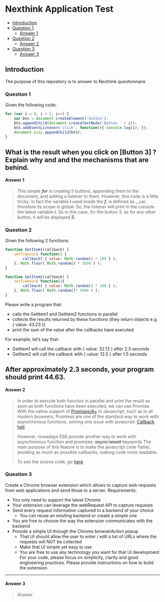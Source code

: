 # Nexthink Application Test
- [Introduction](#introduction)
- [Question 1](#question-1)
  - [Answer 1](#answer-1)
- [Question 2](#question-2)
  - [Answer 2](#answer-2)
- [Question 3](#question-3)
  - [Answer 3](#answer-3)

## Introduction
The purpose of this repository is to answer to Nexthink questionnaire

### Question 1
Given the following code:
```javascript
for (var i = 0; i < 5; i++) {
    var btn = document.createElement('button');
    btn.appendChild(document.createTextNode('Button ' + i));
    btn.addEventListener('click', function(){ console.log(i); });
    document.body.appendChild(btn);
}
```
What is the result when you click on [Button 3] ? Explain why and and the mechanisms that are
behind.
---
#### Answer 1
>This simple *__for__* is creating 5 buttons, appending them to the document, and adding a listener to them.
>However, this code is a little tricky: in fact the variable *__i__* used inside the *__f__*, 
>is defined as __var, therefore its scope is global.
>So, the listener will print in the console the latest variable *__i__*. So in this case,
>for the button 3, as for any other button, it will be displayed *__5__*.  

### Question 2
Given the following 2 functions:
```javascript
function GetItem1(callback) {
    setTimeout( function() {
        callback( { value: Math.random() * 100 } );
    }, Math.floor( Math.random() * 3000 ) );
}

function GetItem2(callback) {
    setTimeout( function(){
        callback( { value: Math.random() * 100 } );
    }, Math.floor( Math.random()* 5000 ) );
}
```
Please write a program that:  
- calls the GetItem1 and GetItem2 functions in parallel  
- collects the results returned by these functions (they return objects e.g. { value: 43.23 })
- print the sum of the value after the callbacks have executed

For example, let’s say that:
- GetItem1 will call the callback with { value: 32.13 } after 2.3 seconds
- GetItem2 will call the callback with { value: 12.5 } after 1.5 seconds

After approximately 2.3 seconds, your program should print 44.63.
---
#### Answer 2
>In order to execute both function in parallel and print the result as soon as both functions have been executed,
>we can use Promise. With the native support of 
>[Promises/A+](https://github.com/promises-aplus/promises-spec) in Javascript,
>such as in all modern browsers, Promises are one of the standard way to work with asynchronous functions,
>solving one issue with javascript: [Callback hell](http://callbackhell.com/).
>
>However, nowadays ES6 provide another way to work with asynchronous function and promises: 
>*__async__*/*__await__* keywords
>The main purpose of this feature is to make the javascript code flatter, avoiding as much as possible callbacks,
>making code more readable.
>
>To see the source code, go [here](./q2/readme.md)

### Question 3
Create a Chrome browser extension which allows to capture web requests from web applications and
send those to a server.
Requirements:
- You only need to support the latest Chrome
- Your extension can leverage the webRequest API to capture requests
- Send every request information captured to a backend of your choice
  - You can reuse an existing backend or create a simple one
- You are free to choose the way the extension communicates with the backend
- Provide a simple UI through the Chrome browserAction popup
  - That UI should allow the user to enter / edit a list of URLs where the requests will NOT be
collected
  - Make that UI simple yet easy to use
  - You are free to use any technology you want for that UI development
For your code, please focus on simplicity, clarity and good engineering practices.
Please provide instructions on how to build the extension.
---
#### Answer 3
>Answer